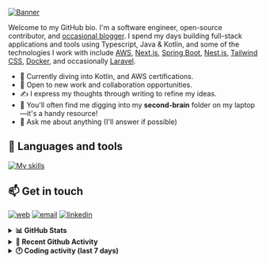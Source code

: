 [![Banner](https://raw.githubusercontent.com/wilfriedago/wilfriedago/main/assets/1.png)][website]

Welcome to my GitHub bio. I'm a software engineer, open-source contributor, and [occasional blogger][blog]. I spend my days building full-stack applications and tools using Typescript, Java & Kotlin, and some of the technologies I work with include [AWS](https://aws.amazon.com/fr/), [Next.js](https://nextjs.org/), [Spring Boot](https://spring.io/projects/spring-boot), [Nest.js](https://nestjs.com/), [Tailwind CSS](https://github.com/tailwindlabs/tailwindcss), [Docker](https://www.docker.com/), and occasionally [Laravel](https://laravel.com/).

- 🔭 Currently diving into Kotlin, and AWS certifications.
- 👯 Open to new work and collaboration opportunities.
- ✍️ I express my thoughts through writing to refine my ideas.
- 🧠 You'll often find me digging into my **second-brain** folder on my laptop—it's a handy resource!
- 💬 Ask me about anything (I'll answer if possible)

## 🎨 Languages and tools

[![My skills](https://skillicons.dev/icons?i=typescript,js,nodejs,nest,java,kotlin,spring,python,fastapi,django,aws,docker,vscode,idea,tailwind&perline=15)](https://wilfriedago.dev/about#skills)

## 📫 Get in touch
[![web](https://img.shields.io/badge/WEBSITE-12100E?logo=google-earth&color=282A36)][website]
[![email](https://img.shields.io/badge/MAIL-12100E?logo=mailgun&color=282A36)][mail]
[![linkedin](https://img.shields.io/badge/LINKEDIN-12100E?logo=linkedin&color=282A36)][linkedin]


<details>
  <summary><b>📊 GitHub Stats</b></summary>
	<br/>
	<p align="left">
		<img width="49.5%" src="https://github-readme-stats.vercel.app/api?username=wilfriedago&show_icons=true&count_private=true&title_color=10b981&icon_color=10b981&theme=react&hide_border=true" />
		<img width="49.5%" src="https://streak-stats.demolab.com/?user=wilfriedago&hide_border=true&theme=react&ring=10b981&fire=fff&currStreakNum=fff&sideLabels=10b981&currStreakLabel=10b981&sideNums=fff" />
	</p>
</details>

<details>
  <summary><b>📅 Recent Github Activity</b></summary>
	<br>

<!--RECENT_ACTIVITY:last_update-->
Last Updated: Wednesday, August 6th, 2025, 4:41:27 AM
<!--RECENT_ACTIVITY:last_update_end-->

<!--RECENT_ACTIVITY:start-->
1. ⭐ Starred [egovernments/DIGIT-OSS](https://github.com/egovernments/DIGIT-OSS)<br>
2. ⭐ Starred [egovernments/DIGIT-OSS](https://github.com/egovernments/DIGIT-OSS)<br>
3. ⭐ Starred [tighten/ziggy](https://github.com/tighten/ziggy)<br>
4. ⭐ Starred [workflowbuildersdk/workflowbuilder](https://github.com/workflowbuildersdk/workflowbuilder)<br>
5. ⭐ Starred [reaviz/reaflow](https://github.com/reaviz/reaflow)<br>
<!--RECENT_ACTIVITY:end-->
</details>

<details>
  <summary><b>🕐 Coding activity (last 7 days)</b></summary>
	<br>

<!--START_SECTION:waka-->

```python
Total Time: 3 hrs 18 mins

Java              1 hr 42 mins    █████████████░░░░░░░░░░░░   51.58 %
Bash              28 mins         ███▓░░░░░░░░░░░░░░░░░░░░░   14.05 %
XML               18 mins         ██▒░░░░░░░░░░░░░░░░░░░░░░   09.32 %
.env file         7 mins          █░░░░░░░░░░░░░░░░░░░░░░░░   03.95 %
Shell Script      2 mins          ▒░░░░░░░░░░░░░░░░░░░░░░░░   01.12 %
TypeScript        0 secs          ░░░░░░░░░░░░░░░░░░░░░░░░░   00.46 %
Other             0 secs          ░░░░░░░░░░░░░░░░░░░░░░░░░   00.43 %
```

<!--END_SECTION:waka-->
</details>

[website]: https://wilfriedago.me
[linkedin]: https://linkedin.com/in/wilfriedago
[blog]: https://wilfriedago.me/blog
[mail]: mailto:hello@wilfriedago.me
